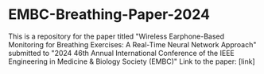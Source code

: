 # EMBC-Breathing-Paper-2024
This is a repository for the paper titled "Wireless Earphone-Based Monitoring for Breathing Exercises: A Real-Time Neural Network Approach" submitted to "2024 46th Annual International Conference of the IEEE Engineering in Medicine &amp; Biology Society (EMBC)"  Link to the paper: [link]
